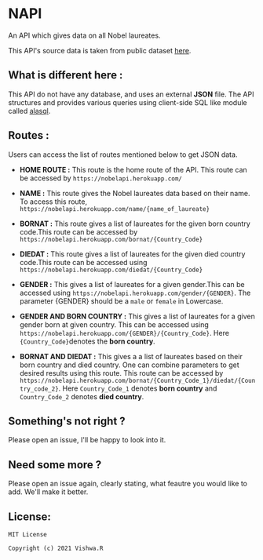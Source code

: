 # NAPI
An API which gives data on all Nobel laureates.

This API's source data is taken from public dataset [here](https://github.com/jdorfman/awesome-json-datasets#nobel-prize).

## What is different here :
This API do not have any database, and uses an external **JSON** file.
The API structures and provides various queries using client-side SQL like module called [alasql](https://www.npmjs.com/package/alasql).

## Routes :
Users can access the list of routes mentioned below to get JSON data.

+ **HOME ROUTE :**
This route is the home route of the API. This route can be accessed by `https://nobelapi.herokuapp.com/`

+ **NAME :**
This route gives the Nobel laureates data based on their name.
To access this route,
`https://nobelapi.herokuapp.com/name/{name_of_laureate}`

+ **BORNAT :**
This route gives a list of laureates for the given born country code.This route can be accessed by `https://nobelapi.herokuapp.com/bornat/{Country_Code}`

+ **DIEDAT :**
This route gives a list of laureates for the given died country code.This route can be accessed using `https://nobelapi.herokuapp.com/diedat/{Country_Code}`

+ **GENDER :**
This gives a list of laureates for a given gender.This can be accessed using `https://nobelapi.herokuapp.com/gender/{GENDER}`. The parameter {GENDER} should be a `male` or `female` in Lowercase.

+ **GENDER AND BORN COUNTRY :**
This gives a list of laureates for a given gender born at given country. This can be accessed using `https://nobelapi.herokuapp.com/{GENDER}/{Country_Code}`. Here `{Country_Code}`denotes the **born country**.

+ **BORNAT AND DIEDAT :**
This gives a a list of laureates based on their born country and died country. One can combine parameters to get desired results using this route. This route can be accessed by `https://nobelapi.herokuapp.com/bornat/{Country_Code_1}/diedat/{Country_code_2}`. Here `Country_Code_1` denotes **born country** and `Country_Code_2` denotes **died country**.

## Something's not right ?
Please open an issue, I'll be happy to look into it.

## Need some more ?
Please open an issue again, clearly stating, what feautre you would like to add. We'll make it better.

## License:
```
MIT License

Copyright (c) 2021 Vishwa.R

```